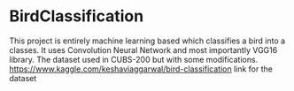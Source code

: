 # BirdClassification
This project is entirely machine learning based which classifies a bird into a classes.
It uses Convolution Neural Network and most importantly VGG16 library.
The dataset used in CUBS-200 but with some modifications.
https://www.kaggle.com/keshaviaggarwal/bird-classification link for the dataset
